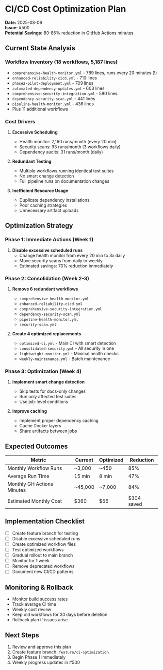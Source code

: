 # CI/CD Cost Optimization Plan

**Date:** 2025-08-09  
**Issue:** #500  
**Potential Savings:** 80-85% reduction in GitHub Actions minutes

## Current State Analysis

### Workflow Inventory (18 workflows, 5,187 lines)
- `comprehensive-health-monitor.yml` - 789 lines, runs every 20 minutes (!)
- `enhanced-reliability-cicd.yml` - 710 lines
- `phase2-pilot-deployment.yml` - 709 lines
- `automated-dependency-updates.yml` - 603 lines
- `comprehensive-security-integration.yml` - 580 lines
- `dependency-security-scan.yml` - 441 lines
- `pipeline-health-monitor.yml` - 436 lines
- Plus 11 additional workflows

### Cost Drivers
1. **Excessive Scheduling**
   - Health monitor: 2,160 runs/month (every 20 min)
   - Security scans: 93 runs/month (3 workflows daily)
   - Dependency audits: 31 runs/month (daily)

2. **Redundant Testing**
   - Multiple workflows running identical test suites
   - No smart change detection
   - Full pipeline runs on documentation changes

3. **Inefficient Resource Usage**
   - Duplicate dependency installations
   - Poor caching strategies
   - Unnecessary artifact uploads

## Optimization Strategy

### Phase 1: Immediate Actions (Week 1)
1. **Disable excessive scheduled runs**
   - Change health monitor from every 20 min to 3x daily
   - Move security scans from daily to weekly
   - Estimated savings: 70% reduction immediately

### Phase 2: Consolidation (Week 2-3)
1. **Remove 6 redundant workflows**
   - `comprehensive-health-monitor.yml`
   - `enhanced-reliability-cicd.yml`
   - `comprehensive-security-integration.yml`
   - `dependency-security-scan.yml`
   - `pipeline-health-monitor.yml`
   - `security-scan.yml`

2. **Create 4 optimized replacements**
   - `optimized-ci.yml` - Main CI with smart detection
   - `consolidated-security.yml` - All security in one
   - `lightweight-monitor.yml` - Minimal health checks
   - `weekly-maintenance.yml` - Batch maintenance

### Phase 3: Optimization (Week 4)
1. **Implement smart change detection**
   - Skip tests for docs-only changes
   - Run only affected test suites
   - Use job-level conditions

2. **Improve caching**
   - Implement proper dependency caching
   - Cache Docker layers
   - Share artifacts between jobs

## Expected Outcomes

| Metric | Current | Optimized | Reduction |
|--------|---------|-----------|-----------|
| Monthly Workflow Runs | ~3,000 | ~450 | 85% |
| Average Run Time | 15 min | 8 min | 47% |
| Monthly GH Actions Minutes | ~45,000 | ~7,000 | 84% |
| Estimated Monthly Cost | $360 | $56 | $304 saved |

## Implementation Checklist

- [ ] Create feature branch for testing
- [ ] Disable excessive scheduled runs
- [ ] Create optimized workflow files
- [ ] Test optimized workflows
- [ ] Gradual rollout to main branch
- [ ] Monitor for 1 week
- [ ] Remove deprecated workflows
- [ ] Document new CI/CD patterns

## Monitoring & Rollback

- Monitor build success rates
- Track average CI time
- Weekly cost review
- Keep old workflows for 30 days before deletion
- Rollback plan if issues arise

## Next Steps

1. Review and approve this plan
2. Create feature branch: `feature/ci-optimization`
3. Begin Phase 1 immediately
4. Weekly progress updates in #500
